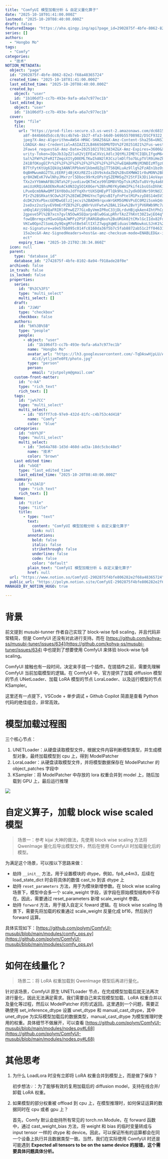 ```yaml
---
title: "ComfyUI 模型加载分析 & 自定义量化算子"
date: "2025-10-18T01:41:00.000Z"
lastmod: "2025-10-20T08:40:00.000Z"
draft: false
featuredImage: "https://aha.qingy.ing/api?page_id=2902875f-4bfe-8062-82e2-f68a48365724"
series: []
authors:
  - "Hongbo Mo"
tags:
  - "Comfy"
categories:
  - "技术"
NOTION_METADATA:
  object: "page"
  id: "2902875f-4bfe-8062-82e2-f68a48365724"
  created_time: "2025-10-18T01:41:00.000Z"
  last_edited_time: "2025-10-20T08:40:00.000Z"
  created_by:
    object: "user"
    id: "1b106df3-cc7b-493e-9afa-a6a7c977ec1b"
  last_edited_by:
    object: "user"
    id: "1b106df3-cc7b-493e-9afa-a6a7c977ec1b"
  cover:
    type: "file"
    file:
      url: "https://prod-files-secure.s3.us-west-2.amazonaws.com/dc681554-1505-4cec-9\
        a8f-844b66d5dcc8/8cc4b7eb-1b27-4fa3-b6d0-b69b55708982/DSCF9322_preview.\
        jpeg?X-Amz-Algorithm=AWS4-HMAC-SHA256&X-Amz-Content-Sha256=UNSIGNED-PAY\
        LOAD&X-Amz-Credential=ASIAZI2LB46656DMUTDV%2F20251021%2Fus-west-2%2Fs3%\
        2Faws4_request&X-Amz-Date=20251021T013834Z&X-Amz-Expires=3600&X-Amz-Sec\
        urity-Token=IQoJb3JpZ2luX2VjEFEaCXVzLXdlc3QtMiJIMEYCIQDLIfgoM64xJmxaQI2\
        Sal%2FWY%2FeRITZmqsXItyD0EMLTKwIhAN2lR3CszlmDlf5o7bLpTVlR9iHeZkJY3tWV8z\
        Z41BfOKogECPr%2F%2F%2F%2F%2F%2F%2F%2F%2F%2FwEQABoMNjM3NDIzMTgzODA1Igz%2\
        B7TtFytKtUg6IQkUq3ANNlRPbkmV1kbmdQZg1TTS6QKLuAz9llg%2FzAEn1bzOydyIVDSt3\
        0qBHMwumAG2T5LzEERFj4BjKXzREZIsiDV9skdaZbQ%2BsOXMWW21r0uMON%2B8w4NoXPfd\
        qr8H2WExK7VwlNhyJMxrzrl5Dboc99rKzOPsYgSZEMHSgZY2StFIk3Di14oVayd0Gfkh1LN\
        TXx2xYYbWmAFBUJNTa%2FjuvdiavQKTmCez99lDM8VYDpTskiMZoTu8Vr9y4a6FaW14FFM1\
        amiUzKRQi6AOENxRoACk0N32g5O1K0Ger%2BhsM6YKy6WmIPkif4ibsGSsDhhKi%2F88pO4\
        LPueQcmbNAwQMfI6Y0bOuJdfYqXhrtUXSQHEyPTlQk9hL3s2ydkOEUNr59tNdJI9S3jfHf0\
        PIrZ%2BSRkat9COw%2F2%2BIWEZMHGYncTgHzvBIfyFnPtelM1PxzyD8S14m5V306PCyc96\
        dcDK2VXvPbxcGEMDwGElzIjecvi%2BADH9rqxxWrGKM5GM6VPsEC0M2i5smkQ4s3E36Lils\
        2seDxz2ozSyvEV0mErPZB3%2FLqN0rVuVFwtw%2BAL1Skw%2BvYjPV6RWb9Mc7a8OGlfPrn\
        uHDqlAVjS98QaFRIRl0PnwEZ77GixByVmmIPRoC33jDLrdvHBjqkAen4IhtPhCgHfcy36UT\
        2gpeve5Pl%2B7xcn7gvlN5OwA5EQarpnBlw0GaLpRhrTAzZ7hKnt30Z1wjEO4qYHr52HDDP\
        fowQBnrmgxzMIwoGOpAJWPFy2PSFjRARGBqNxo%2BuURGk02tCMxlGcIIdx82Fd%2Bu5tPM\
        VKCw0OpnZlSomLOy9QxgM7otBe54ltIXlZ7wpgXqWEiduaslHWNowkoLSJnK1%2BJlJ&X-A\
        mz-Signature=a9e57bb095c014fc8160da36f5b7c5fab8872ab51c2ff046317fd41235\
        15a2ec&X-Amz-SignedHeaders=host&x-amz-checksum-mode=ENABLED&x-id=GetObj\
        ect"
      expiry_time: "2025-10-21T02:38:34.860Z"
  icon: null
  parent:
    type: "database_id"
    database_id: "2742875f-4bfe-8102-8a94-f918ade28f0e"
  archived: false
  in_trash: false
  is_locked: false
  properties:
    series:
      id: "B%3C%3FS"
      type: "multi_select"
      multi_select: []
    draft:
      id: "JiWU"
      type: "checkbox"
      checkbox: false
    authors:
      id: "bK%3B%5B"
      type: "people"
      people:
        - object: "user"
          id: "1b106df3-cc7b-493e-9afa-a6a7c977ec1b"
          name: "Hongbo Mo"
          avatar_url: "https://lh3.googleusercontent.com/-TqDAswHjpLU/AAAAAAAAAAI/AAAAAAA\
            ACcE/ytljzmTe0FE/photo.jpg"
          type: "person"
          person:
            email: "zjutpolym@gmail.com"
    custom-front-matter:
      id: "c~kA"
      type: "rich_text"
      rich_text: []
    tags:
      id: "jw%7CC"
      type: "multi_select"
      multi_select:
        - id: "05fff7c0-97e9-432d-81fc-c4b753c4d418"
          name: "Comfy"
          color: "blue"
    categories:
      id: "nbY%3F"
      type: "multi_select"
      multi_select:
        - id: "3e64a788-1d3d-460d-ad3a-18dc5cbc48e5"
          name: "技术"
          color: "brown"
    Last edited time:
      id: "vbGE"
      type: "last_edited_time"
      last_edited_time: "2025-10-20T08:40:00.000Z"
    summary:
      id: "x%3AlD"
      type: "rich_text"
      rich_text: []
    Name:
      id: "title"
      type: "title"
      title:
        - type: "text"
          text:
            content: "ComfyUI 模型加载分析 & 自定义量化算子"
            link: null
          annotations:
            bold: false
            italic: false
            strikethrough: false
            underline: false
            code: false
            color: "default"
          plain_text: "ComfyUI 模型加载分析 & 自定义量化算子"
          href: null
  url: "https://www.notion.so/ComfyUI-2902875f4bfe806282e2f68a48365724"
  public_url: "https://polym.notion.site/ComfyUI-2902875f4bfe806282e2f68a48365724"
MANAGED_BY_NOTION_HUGO: true

---
```



# 背景


前文提到 musubi-tunner 作者自己实现了 block-wise fp8 scaling，并且代码非常精简，但是 ComfyUI 还没有对此进行支持。而在 [https://github.com/kohya-ss/musubi-tuner/issues/634](https://github.com/kohya-ss/musubi-tuner/issues/634) 中也提到了想要使用 ComfyUI 来体验 block-wise fp8 scaling。


ComfyUI 接触也有一段时间，决定来手搓一个插件。在搓插件之前，需要先理解 ComfyUI 当前加载模型的逻辑。在 ComfyUI 中，官方提供了加载 diffusion 模型的节点 UNetLoader、加载 LoRA 模型的节点 LoraLoader、以及运行模型的节点 KSampler。


这里还有一点提下，VSCode + 单步调试 + Github Copilot 简直是查看 Python 代码的绝佳组合，非常高效。


# 模型加载过程图


三个核心节点：

1. UNETLoader：从硬盘读取模型文件，根据文件内容判断模型类型，并生成模型对象，最终加载模型到 cpu 上，得到 ModelPatcher
1. LoraLoader：从硬盘读取模型文件，并将模型数据保存在 ModelPatcher 的 object_patches 字段中
1. KSampler：将 ModelPatcher 中存放的 lora 权重合并到 model 上，随后加载到 GPU 上，最后运行推理

![](https://aha.qingy.ing/api?block_id=2902875f-4bfe-80ff-a18e-d2fd853f9c74)


# 自定义算子，加载 block wise scaled 模型


> 场景一：参考 kijai 大神的做法，先使用 block wise scaling 方法将 QwenImage 量化后导出模型文件，然后在使用 ComfyUI 时加载量化后的模型。


为满足这个场景，可以按以下思路来做：

- 劫持 `__init__` 方法，用于设置模块的 dtype，例如，fp8_e4m3，后续在 load_state_dict 时会将具体的数值 cast_to 到该 dtype 上
- 劫持 `reset_parameters` 方法，用于为模块新增参数。在 block wise scaling 场景下，模型中会多一个 scale_weight 字段，该字段在原始模型结构中不存在。因此，需要通过 reset_parameters 新增 scale_weight 参数。
- 劫持 `forward` 方法，用于接入自定义 foward 逻辑。在 block wise scaling 场景下，需要先将加载的权重通过 scale_weight 反量化成 bf16，然后执行 forward 运算。

具体实现如下：[https://github.com/polym/ComfyUI-musubi/blob/main/modules/comfy_ops.py](https://github.com/polym/ComfyUI-musubi/blob/main/modules/comfy_ops.py)


# 如何在线量化？


> 场景二：将 LoRA 权重加载到 QwenImage 模型后再进行量化。


针对该场景，ComfyUI 原生 UNETLoader 节点，在完成模型加载后就无法再次进行量化，因此无法满足需求。我们需要自己来实现模型加载、LoRA 权重合并以及量化等过程，然后以 ModelPatcher 的形式返回。这里遇到一个问题，需要正确使用 set_inference_dtype 设置 unet_dtype 和 manual_cast_dtype，其中 unet_dtype 为实际模型加载后的数据类型，manual_cast_dtype 为模型推理时使用的权重。具体细节不做展开，可以查看 [https://github.com/polym/ComfyUI-musubi/blob/main/modules/nodes.py#L68](https://github.com/polym/ComfyUI-musubi/blob/main/modules/nodes.py#L68)


# 其他思考

1. 为什么 LoadLora 时没有立即将 LoRA 权重合并到模型上，而是做了保存？

	初步想法💡：为了能够有效的复用加载后的 diffusion model，支持在线合并/卸载 LoRA 权重。

1. 如果模型的部分权重被 offload 到 cpu 上，在模型推理时，如何保证运算的数据同时在 cpu 或者 gpu 上？

	首先，Comfy 默认会劫持所有常见的 torch.nn.Module，在 forward 函数中，通过 cast_weight_bias 方法，将 weight 和 bias 的临时变量转成与 input tensor 一样的 dtype 和 device。因此，可以保证所有的运算都会在同一个设备上执行并且数据类型一致。当然，我们在实际使用 ComfyUI 时还是可能遇到 **Expected all tensors to be on the same device 的报错，这个需要具体问题具体分析。**

